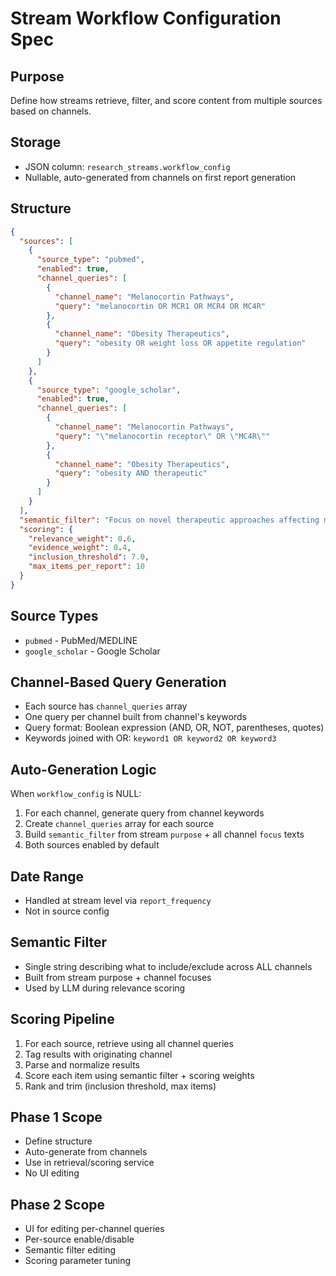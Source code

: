 # Stream Workflow Configuration Spec

## Purpose
Define how streams retrieve, filter, and score content from multiple sources based on channels.

## Storage
- JSON column: `research_streams.workflow_config`
- Nullable, auto-generated from channels on first report generation

## Structure

```json
{
  "sources": [
    {
      "source_type": "pubmed",
      "enabled": true,
      "channel_queries": [
        {
          "channel_name": "Melanocortin Pathways",
          "query": "melanocortin OR MCR1 OR MCR4 OR MC4R"
        },
        {
          "channel_name": "Obesity Therapeutics",
          "query": "obesity OR weight loss OR appetite regulation"
        }
      ]
    },
    {
      "source_type": "google_scholar",
      "enabled": true,
      "channel_queries": [
        {
          "channel_name": "Melanocortin Pathways",
          "query": "\"melanocortin receptor\" OR \"MC4R\""
        },
        {
          "channel_name": "Obesity Therapeutics",
          "query": "obesity AND therapeutic"
        }
      ]
    }
  ],
  "semantic_filter": "Focus on novel therapeutic approaches affecting melanocortin pathways and obesity treatment. Prioritize clinical outcomes and drug development.",
  "scoring": {
    "relevance_weight": 0.6,
    "evidence_weight": 0.4,
    "inclusion_threshold": 7.0,
    "max_items_per_report": 10
  }
}
```

## Source Types
- `pubmed` - PubMed/MEDLINE
- `google_scholar` - Google Scholar

## Channel-Based Query Generation
- Each source has `channel_queries` array
- One query per channel built from channel's keywords
- Query format: Boolean expression (AND, OR, NOT, parentheses, quotes)
- Keywords joined with OR: `keyword1 OR keyword2 OR keyword3`

## Auto-Generation Logic
When `workflow_config` is NULL:
1. For each channel, generate query from channel keywords
2. Create `channel_queries` array for each source
3. Build `semantic_filter` from stream `purpose` + all channel `focus` texts
4. Both sources enabled by default

## Date Range
- Handled at stream level via `report_frequency`
- Not in source config

## Semantic Filter
- Single string describing what to include/exclude across ALL channels
- Built from stream purpose + channel focuses
- Used by LLM during relevance scoring

## Scoring Pipeline
1. For each source, retrieve using all channel queries
2. Tag results with originating channel
3. Parse and normalize results
4. Score each item using semantic filter + scoring weights
5. Rank and trim (inclusion threshold, max items)

## Phase 1 Scope
- Define structure
- Auto-generate from channels
- Use in retrieval/scoring service
- No UI editing

## Phase 2 Scope
- UI for editing per-channel queries
- Per-source enable/disable
- Semantic filter editing
- Scoring parameter tuning
